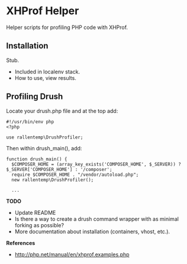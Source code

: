 XHProf Helper
=============

Helper scripts for profiling PHP code with XHProf.

## Installation

Stub.

- Included in localenv stack.
- How to use, view results.

## Profiling Drush

Locate your drush.php file and at the top add:

    #!/usr/bin/env php
    <?php
    
    use rallentemp\DrushProfiler;

Then within drush_main(), add:

    function drush_main() {
      $COMPOSER_HOME = (array_key_exists('COMPOSER_HOME', $_SERVER)) ? $_SERVER['COMPOSER_HOME'] : '/composer';
      require $COMPOSER_HOME . "/vendor/autoload.php";
      new rallentemp\DrushProfiler();
    
      ...

__TODO__

- Update README
- Is there a way to create a drush command wrapper with as minimal forking as possible?
- More documentation about installation (containers, vhost, etc.).

__References__

- http://php.net/manual/en/xhprof.examples.php
